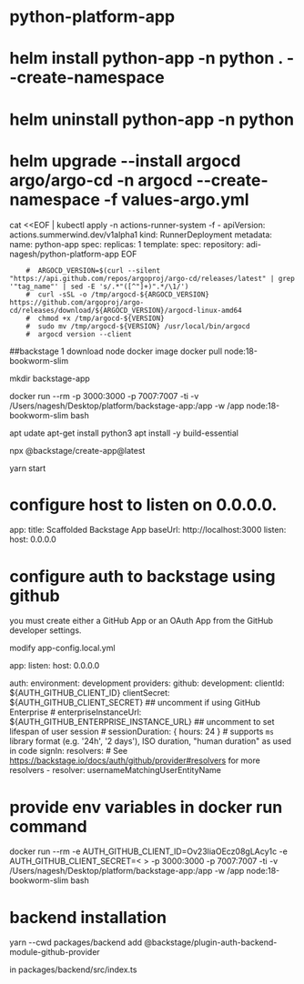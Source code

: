 # python-platform-app





# helm install python-app -n python . --create-namespace



# helm uninstall python-app -n python



# helm upgrade --install argocd argo/argo-cd  -n argocd --create-namespace -f values-argo.yml


cat <<EOF | kubectl apply -n actions-runner-system -f -
apiVersion: actions.summerwind.dev/v1alpha1
kind: RunnerDeployment
metadata:
  name: python-app
spec:
  replicas: 1
  template:
    spec:
      repository: adi-nagesh/python-platform-app
EOF




        #  ARGOCD_VERSION=$(curl --silent "https://api.github.com/repos/argoproj/argo-cd/releases/latest" | grep '"tag_name"' | sed -E 's/.*"([^"]+)".*/\1/')
        #  curl -sSL -o /tmp/argocd-${ARGOCD_VERSION} https://github.com/argoproj/argo-cd/releases/download/${ARGOCD_VERSION}/argocd-linux-amd64
        #  chmod +x /tmp/argocd-${VERSION}
        #  sudo mv /tmp/argocd-${VERSION} /usr/local/bin/argocd 
        #  argocd version --client


##backstage
1 download node docker image 
docker pull node:18-bookworm-slim

 mkdir backstage-app


 docker run --rm -p 3000:3000 -p 7007:7007 -ti -v /Users/nagesh/Desktop/platform/backstage-app:/app -w /app node:18-bookworm-slim bash


 apt udate 
 apt-get install python3
 apt install -y build-essential

 npx @backstage/create-app@latest

 yarn start 



 # configure host to listen on 0.0.0.0.

 app:
  title: Scaffolded Backstage App
  baseUrl: http://localhost:3000
  listen:
    host: 0.0.0.0

# configure auth to backstage using github

  you must create either a GitHub App or an OAuth App from the GitHub developer settings. 


  modify app-config.local.yml


  app:
  listen:
    host: 0.0.0.0

auth:
  environment: development
  providers:
    github:
      development:
        clientId: ${AUTH_GITHUB_CLIENT_ID}
        clientSecret: ${AUTH_GITHUB_CLIENT_SECRET}
        ## uncomment if using GitHub Enterprise
        # enterpriseInstanceUrl: ${AUTH_GITHUB_ENTERPRISE_INSTANCE_URL}
        ## uncomment to set lifespan of user session
        # sessionDuration: { hours: 24 } # supports `ms` library format (e.g. '24h', '2 days'), ISO duration, "human duration" as used in code
        signIn:
          resolvers:
            # See https://backstage.io/docs/auth/github/provider#resolvers for more resolvers
            - resolver: usernameMatchingUserEntityName

# provide env variables in docker run command 


 docker run --rm -e AUTH_GITHUB_CLIENT_ID=Ov23liaOEcz08gLAcy1c -e AUTH_GITHUB_CLIENT_SECRET=<   > -p 3000:3000  -p 7007:7007 -ti -v /Users/nagesh/Desktop/platform/backstage-app:/app -w /app node:18-bookworm-slim bash


# backend installation 

yarn --cwd packages/backend add @backstage/plugin-auth-backend-module-github-provider


in packages/backend/src/index.ts












